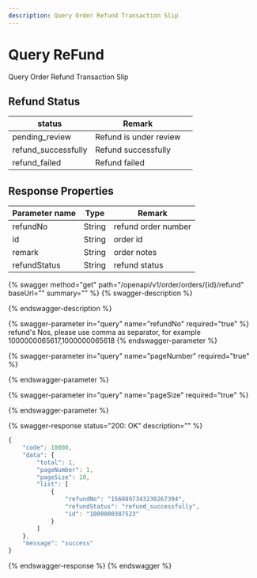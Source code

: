 ```yaml
---
description: Query Order Refund Transaction Slip
---
```


# Query ReFund

Query Order Refund Transaction Slip

## Refund Status

| status               | Remark                 |   |
| -------------------- | ---------------------- | - |
| pending\_review      | Refund is under review |   |
| refund\_successfully | Refund successfully    |   |
| refund\_failed       | Refund failed          |   |

## Response Properties <a href="#response-parameter" id="response-parameter"></a>

| Parameter name | Type   | Remark              |
| -------------- | ------ | ------------------- |
| refundNo       | String | refund order number |
| id             | String | order id            |
| remark         | String | order notes         |
| refundStatus   | String | refund status       |

{% swagger method="get" path="/openapi/v1/order/orders/{id}/refund" baseUrl="" summary="" %}
{% swagger-description %}

{% endswagger-description %}

{% swagger-parameter in="query" name="refundNo" required="true" %}
refund's Nos, please use comma as separator, for example 1000000065617,1000000065618
{% endswagger-parameter %}

{% swagger-parameter in="query" name="pageNumber" required="true" %}

{% endswagger-parameter %}

{% swagger-parameter in="query" name="pageSize" required="true" %}

{% endswagger-parameter %}

{% swagger-response status="200: OK" description="" %}
```javascript
{
    "code": 10000,
    "data": {
        "total": 1,
        "pageNumber": 1,
        "pageSize": 10,
        "list": [
            {
                "refundNo": "1560897343230267394",
                "refundStatus": "refund_successfully",
                "id": "1000000387523"
            }
        ]
    },
    "message": "success"
}
```
{% endswagger-response %}
{% endswagger %}
